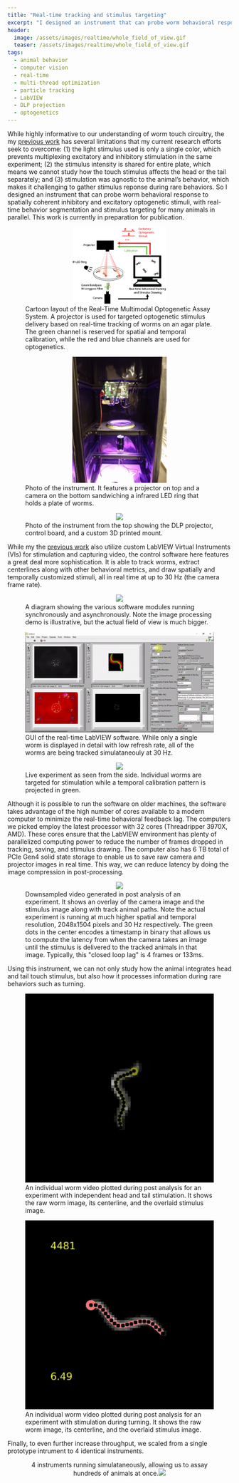 ```yaml
---
title: "Real-time tracking and stimulus targeting"
excerpt: "I designed an instrument that can probe worm behavioral response to spatially coherent inhibitory and excitatory optogenetic stimuli, with real-time behavior segmentation and stimulus targeting for many animals in parallel."
header:
  image: /assets/images/realtime/whole_field_of_view.gif
  teaser: /assets/images/realtime/whole_field_of_view.gif
tags:
  - animal behavior
  - computer vision
  - real-time
  - multi-thread optimization
  - particle tracking
  - LabVIEW
  - DLP projection
  - optogenetics
---
```


While highly informative to our understanding of worm touch circuitry, the my [previous work](https://mochiliu.github.io/portfolio/worm-behavior/) has several limitations that my current research efforts seek to overcome: (1) the light stimulus used is only a single color, which prevents multiplexing excitatory and inhibitory stimulation in the same experiment; (2) the stimulus intensity is shared for entire plate, which means we cannot study how the touch stimulus affects the head or the tail separately; and (3) stimulation was agnostic to the animal’s behavior, which makes it challenging to gather stimulus reponse during rare behaviors. So I designed an instrument that can probe worm behavioral response to spatially coherent inhibitory and excitatory optogenetic stimuli, with real-time behavior segmentation and stimulus targeting for many animals in parallel. This work is currently in preparation for publication.

<figure>
  <center><img src="/assets/images/realtime/Experimental_Design_API.png" style="width:50%"></center>
  <figcaption>Cartoon layout of the Real-Time Multimodal Optogenetic Assay System. A projector is used for targeted optogenetic stimulus delivery based on real-time tracking of worms on an agar plate. The green channel is reserved for spatial and temporal calibration, while the red and blue channels are used for optogenetics.</figcaption>
</figure>

<figure>
  <center><img src="/assets/images/realtime/instrument.jpg" style="width:50%"></center>
  <figcaption>Photo of the instrument. It features a projector on top and a camera on the bottom sandwiching a infrared LED ring that holds a plate of worms.</figcaption>
</figure>

<figure>
  <center><img src="/assets/images/realtime/instrument_top.jpg" style="width:50%"></center>
  <figcaption>Photo of the instrument from the top showing the DLP projector, control board, and a custom 3D printed mount.</figcaption>
</figure>

While my the [previous work](https://mochiliu.github.io/portfolio/worm-behavior/) also utilize custom LabVIEW Virtual Instruments (VIs) for stimulation and capturing video, the control software here features a great deal more sophistication. It is able to track worms, extract centerlines along with other behavioral metrics, and draw spatially and temporally customized stimuli, all in real time at up to 30 Hz (the camera frame rate).
<figure>
  <center><img src="/assets/images/realtime/realtime_image_processing.png.gif" style="width:100%"></center>
  <figcaption>A diagram showing the various software modules running synchronously and asynchronously. Note the image processing demo is illustrative, but the actual field of view is much bigger.</figcaption>
</figure>

<figure>
  <center><img src="/assets/images/realtime/GUI.gif" style="width:100%"></center>
  <figcaption>GUI of the real-time LabVIEW software. While only a single worm is displayed in detail with low refresh rate, all of the worms are being tracked simulataneouly at 30 Hz.</figcaption>
</figure>

<figure>
  <center><img src="/assets/images/realtime/live.gif" style="width:50%"></center>
  <figcaption>Live experiment as seen from the side. Individual worms are targeted for stimulation while a temporal calibration pattern is projected in green.</figcaption>
</figure>

Although it is possible to run the software on older machines, the software takes advantage of the high number of cores available to a modern computer to minimize the real-time behavioral feedback lag. The computers we picked employ the latest processor with 32 cores (Threadripper 3970X, AMD). These cores ensure that the LabVIEW environment has plenty of parallelized computing power to reduce the number of frames dropped in tracking, saving, and stimulus drawing. The computer also has 6 TB total of PCIe Gen4 solid state storage to enable us to save raw camera and projector images in real time. This way, we can reduce latency by doing the image compression in post-processing.

<figure>
  <center><img src="/assets/images/realtime/whole_field_of_view.gif" style="width:100%"></center>
  <figcaption>Downsampled video generated in post analysis of an experiment. It shows an overlay of the camera image and the stimulus image along with track animal paths. Note the actual experiment is running at much higher spatial and temporal resolution, 2048x1504 pixels and 30 Hz respectively. The green dots in the center encodes a timestamp in binary that allows us to compute the latency from when the camera takes an image until the stimulus is delivered to the tracked animals in that image. Typically, this "closed loop lag" is 4 frames or 133ms. </figcaption>
</figure>

Using this instrument, we can not only study how the animal integrates head and tail touch stimulus, but also how it processes information during rare behaviors such as turning.

<figure>
  <center><img src="/assets/images/realtime/spatial_patterning.gif" style="width:100%"></center>
  <figcaption>An individual worm video plotted during post analysis for an experiment with independent head and tail stimulation. It shows the raw worm image, its centerline, and the overlaid stimulus image.</figcaption>
</figure>

<figure>
  <center><img src="/assets/images/realtime/turning_stim.gif" style="width:100%"></center>
  <figcaption>An individual worm video plotted during post analysis for an experiment with stimulation during turning. It shows the raw worm image, its centerline, and the overlaid stimulus image.</figcaption>
</figure>

Finally, to even further increase throughput, we scaled from a single prototype intrument to 4 identical instruments.

<figure>
  <center>4 instruments running simulataneously, allowing us to assay hundreds of animals at once.<img src="/assets/images/realtime/four_rigs.jpg" style="width:100%"></center>
  <figcaption></figcaption>
</figure>
